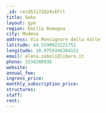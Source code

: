 ```yaml
---
_id: recd5Ji72Q24sEFrl
title: Geko
layout: gym
region: Emilia Romagna
city: Modena
address: Via Monsignore della Valle
latitude: 44.5590923221751
longitude: 10.9759346384152
email: elena.zoboli@libero.it
phone: 3334208936
website: 
annual_fee: 
ingress_price: 
monthly_subscription_price: 
structures: 
staff: 
rent: 
---
```


